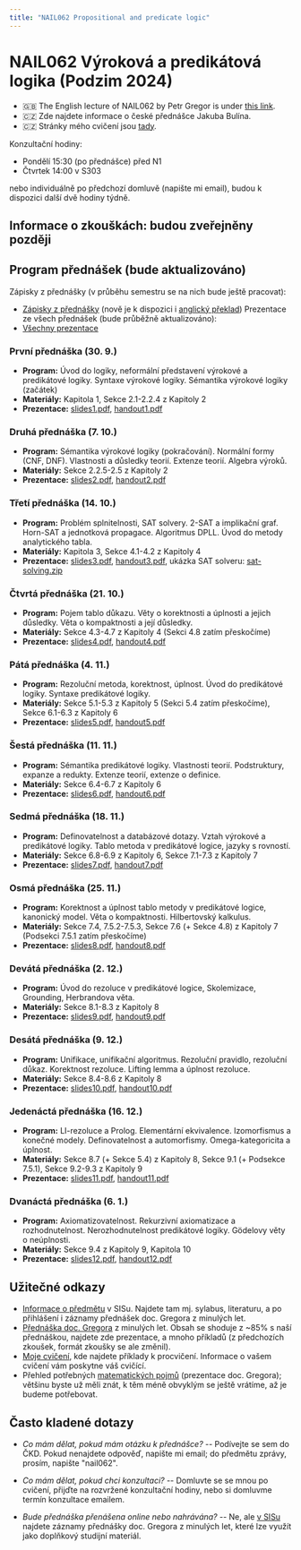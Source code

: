 ```yaml
---
title: "NAIL062 Propositional and predicate logic"
---
```


# NAIL062 Výroková a predikátová logika (Podzim 2024)

* 🇬🇧 The English lecture of NAIL062 by Petr Gregor is under [this link](https://ktiml.mff.cuni.cz/~gregor/logics/).
* 🇨🇿 Zde najdete informace o české přednášce Jakuba Bulína.
* 🇨🇿 Stránky mého cvičení jsou [tady](cviceni/).

Konzultační hodiny:

* Pondělí 15:30 (po přednášce) před N1
* Čtvrtek 14:00 v S303

nebo individuálně po předchozí domluvě (napište mi email), budou k dispozici další dvě hodiny týdně.

## Informace o zkouškách: budou zveřejněny později

<!--
Podrobnosti o formátu a průběhu zkoušky, včetně seznamu zkouškových otázek (aktualizované pro ZS 2023/2024):

* [Informace o zkouškách](files/info-o-zkouskach.pdf)
-->

## Program přednášek (bude aktualizováno)

Zápisky z přednášky (v průběhu semestru se na nich bude ještě pracovat):
* [Zápisky z přednášky](https://github.com/jbulin-mff-uk/nail062/raw/main/lecture/lecture-notes/lecture-notes.pdf) (nově je k dispozici i [anglický překlad](https://github.com/jbulin-mff-uk/nail062/raw/main/lecture/lecture-notes-english/lecture-notes.pdf))
Prezentace ze všech přednášek (bude průběžně aktualizováno):
* [Všechny prezentace](https://github.com/jbulin-mff-uk/nail062/raw/main/lecture/slides/all-slides.pdf)

### První přednáška (30. 9.)

* **Program:** Úvod do logiky, neformální představení výrokové a predikátové logiky. Syntaxe výrokové logiky. Sémantika výrokové logiky (začátek)
* **Materiály:** Kapitola 1, Sekce 2.1-2.2.4 z Kapitoly 2
* **Prezentace:** [slides1.pdf](https://github.com/jbulin-mff-uk/nail062/raw/main/lecture/slides/slides1.pdf), [handout1.pdf](https://github.com/jbulin-mff-uk/nail062/raw/main/lecture/slides/handout1.pdf)


### Druhá přednáška (7. 10.)

* **Program:** Sémantika výrokové logiky (pokračování). Normální formy (CNF, DNF). Vlastnosti a důsledky teorií. Extenze teorií. Algebra výroků.
* **Materiály:** Sekce 2.2.5-2.5 z Kapitoly 2
* **Prezentace:** [slides2.pdf](https://github.com/jbulin-mff-uk/nail062/raw/main/lecture/slides/slides2.pdf), [handout2.pdf](https://github.com/jbulin-mff-uk/nail062/raw/main/lecture/slides/handout2.pdf)

### Třetí přednáška (14. 10.)

* **Program:** Problém splnitelnosti, SAT solvery. 2-SAT a implikační graf. Horn-SAT a jednotková propagace. Algoritmus DPLL. Úvod do metody analytického tabla.
* **Materiály:** Kapitola 3, Sekce 4.1-4.2 z Kapitoly 4
* **Prezentace:** [slides3.pdf](https://github.com/jbulin-mff-uk/nail062/raw/main/lecture/slides/slides3.pdf), [handout3.pdf](https://github.com/jbulin-mff-uk/nail062/raw/main/lecture/slides/handout3.pdf), ukázka SAT solveru: [sat-solving.zip](https://github.com/jbulin-mff-uk/nail062/raw/main/lecture/sat-solving.zip)


### Čtvrtá přednáška (21. 10.)

* **Program:** Pojem tablo důkazu. Věty o korektnosti a úplnosti a jejich důsledky. Věta o kompaktnosti a její důsledky.
* **Materiály:** Sekce 4.3-4.7 z Kapitoly 4 (Sekci 4.8 zatím přeskočíme)
* **Prezentace:** [slides4.pdf](https://github.com/jbulin-mff-uk/nail062/raw/main/lecture/slides/slides4.pdf), [handout4.pdf](https://github.com/jbulin-mff-uk/nail062/raw/main/lecture/slides/handout4.pdf)

### Pátá přednáška (4. 11.)

* **Program:**  Rezoluční metoda, korektnost, úplnost. Úvod do predikátové logiky. Syntaxe predikátové logiky.
* **Materiály:** Sekce 5.1-5.3 z Kapitoly 5 (Sekci 5.4 zatím přeskočíme), Sekce 6.1-6.3 z Kapitoly 6
* **Prezentace:** [slides5.pdf](https://github.com/jbulin-mff-uk/nail062/raw/main/lecture/slides/slides5.pdf), [handout5.pdf](https://github.com/jbulin-mff-uk/nail062/raw/main/lecture/slides/handout5.pdf)


### Šestá přednáška (11. 11.)

* **Program:** Sémantika predikátové logiky. Vlastnosti teorií. Podstruktury, expanze a redukty. Extenze teorií, extenze o definice.
* **Materiály:** Sekce 6.4-6.7 z Kapitoly 6
* **Prezentace:** [slides6.pdf](https://github.com/jbulin-mff-uk/nail062/raw/main/lecture/slides/slides6.pdf), [handout6.pdf](https://github.com/jbulin-mff-uk/nail062/raw/main/lecture/slides/handout6.pdf)

### Sedmá přednáška (18. 11.)

* **Program:**  Definovatelnost a databázové dotazy. Vztah výrokové a predikátové logiky. Tablo metoda v predikátové logice, jazyky s rovností.
* **Materiály:** Sekce 6.8-6.9 z Kapitoly 6, Sekce 7.1-7.3 z Kapitoly 7
* **Prezentace:** [slides7.pdf](https://github.com/jbulin-mff-uk/nail062/raw/main/lecture/slides/slides7.pdf), [handout7.pdf](https://github.com/jbulin-mff-uk/nail062/raw/main/lecture/slides/handout7.pdf)

### Osmá přednáška (25. 11.)

* **Program:** Korektnost a úplnost tablo metody v predikátové logice, kanonický model. Věta o kompaktnosti. Hilbertovský kalkulus.
* **Materiály:** Sekce 7.4, 7.5.2-7.5.3, Sekce 7.6 (+ Sekce 4.8) z Kapitoly 7 (Podsekci 7.5.1 zatím přeskočíme)
* **Prezentace:** [slides8.pdf](https://github.com/jbulin-mff-uk/nail062/raw/main/lecture/slides/slides8.pdf), [handout8.pdf](https://github.com/jbulin-mff-uk/nail062/raw/main/lecture/slides/handout8.pdf)

### Devátá přednáška (2. 12.)

* **Program:**   Úvod do rezoluce v predikátové logice, Skolemizace, Grounding, Herbrandova věta.
* **Materiály:** Sekce 8.1-8.3 z Kapitoly 8
* **Prezentace:** [slides9.pdf](https://github.com/jbulin-mff-uk/nail062/raw/main/lecture/slides/slides9.pdf), [handout9.pdf](https://github.com/jbulin-mff-uk/nail062/raw/main/lecture/slides/handout9.pdf)

### Desátá přednáška (9. 12.)

* **Program:**  Unifikace, unifikační algoritmus. Rezoluční pravidlo, rezoluční důkaz. Korektnost rezoluce. Lifting lemma a úplnost rezoluce.
* **Materiály:** Sekce 8.4-8.6 z Kapitoly 8
* **Prezentace:** [slides10.pdf](https://github.com/jbulin-mff-uk/nail062/raw/main/lecture/slides/slides10.pdf), [handout10.pdf](https://github.com/jbulin-mff-uk/nail062/raw/main/lecture/slides/handout10.pdf)

### Jedenáctá přednáška (16. 12.)

* **Program:**  LI-rezoluce a Prolog. Elementární ekvivalence. Izomorfismus a konečné modely. Definovatelnost a automorfismy. Omega-kategoricita a úplnost.
* **Materiály:** Sekce 8.7 (+ Sekce 5.4) z Kapitoly 8, Sekce 9.1 (+ Podsekce 7.5.1), Sekce 9.2-9.3 z Kapitoly 9
* **Prezentace:** [slides11.pdf](https://github.com/jbulin-mff-uk/nail062/raw/main/lecture/slides/slides11.pdf), [handout11.pdf](https://github.com/jbulin-mff-uk/nail062/raw/main/lecture/slides/handout11.pdf)

### Dvanáctá přednáška (6. 1.)

* **Program:**   Axiomatizovatelnost. Rekurzivní axiomatizace a rozhodnutelnost. Nerozhodnutelnost predikátové logiky. Gödelovy věty o neúplnosti.
* **Materiály:** Sekce 9.4 z Kapitoly 9, Kapitola 10
* **Prezentace:** [slides12.pdf](https://github.com/jbulin-mff-uk/nail062/raw/main/lecture/slides/slides12.pdf), [handout12.pdf](https://github.com/jbulin-mff-uk/nail062/raw/main/lecture/slides/handout12.pdf)


<!-- Fall 2023

### První přednáška (5. 10.)

* **Program:** Úvod do logiky, neformální představení výrokové a predikátové logiky. Syntaxe výrokové logiky.
* **Materiály:** Kapitola 1, Sekce 2.1 z Kapitoly 2
* **Prezentace:** [slides1.pdf](https://github.com/jbulin-mff-uk/nail062/raw/main/lecture/slides/slides1.pdf)

### Druhá přednáška (12. 10.)

* **Program:** Sémantika výrokové logiky. Normální formy (CNF, DNF). Vlastnosti a důsledky teorií. Extenze teorií.
* **Materiály:** Sekce 2.2-2.4 z Kapitoly 2
* **Prezentace:** [slides2.pdf](https://github.com/jbulin-mff-uk/nail062/raw/main/lecture/slides/slides2.pdf)

### Třetí přednáška (19. 10.)

* **Program:** Algebra výroků. Problém splnitelnosti, SAT solvery. 2-SAT a implikační graf. Horn-SAT a jednotková propagace. Algoritmus DPLL
* **Materiály:** Sekce 2.5 z Kapitoly 2, Kapitola 3
* **Prezentace:** [slides3.pdf](https://github.com/jbulin-mff-uk/nail062/raw/main/lecture/slides/slides3.pdf), ukázka SAT solveru: [sat-solving.zip](https://github.com/jbulin-mff-uk/nail062/raw/main/lecture/sat-solving.zip)


### Čtvrtá přednáška (26. 10.)

* **Program:** Úvod do metody analytického tabla. Pojem tablo důkazu. Věty o korektnosti a úplnosti a jejich důsledky.
* **Materiály:** Sekce 4.1-4.6 z Kapitoly 4
* **Prezentace:** [slides4.pdf](https://github.com/jbulin-mff-uk/nail062/raw/main/lecture/slides/slides4.pdf)

### Pátá přednáška (9. 11.)

* **Program:** Věta o kompaktnosti a její důsledky. Hilbertovský kalkulus. Rezoluční metoda, korektnost, úplnost. LI-rezoluce a Horn-SAT.
* **Materiály:** Sekce 4.7-4.8 z Kapitoly 4, Kapitola 5
* **Prezentace:** [slides5.pdf](https://github.com/jbulin-mff-uk/nail062/raw/main/lecture/slides/slides5.pdf)


### Šestá přednáška (16. 11.)

* **Program:** Úvod do predikátové logiky. Syntaxe a sémantika predikátové logiky. Vlastnosti teorií.
* **Materiály:** Sekce 6.1-6.5 z Kapitoly 6
* **Prezentace:** [slides6.pdf](https://github.com/jbulin-mff-uk/nail062/raw/main/lecture/slides/slides6.pdf)

### Sedmá přednáška (23. 11.)

* **Program:** Podstruktury, expanze a redukty. Extenze teorií, extenze o definice. Definovatelnost a databázové dotazy. Vztah výrokové a predikátové logiky.
* **Materiály:** Sekce 6.6-6.9 z Kapitoly 6
* **Prezentace:** [slides7.pdf](https://github.com/jbulin-mff-uk/nail062/raw/main/lecture/slides/slides7.pdf)

### Osmá přednáška (30. 11.)

* **Program:** Tablo metoda v predikátové logice, jazyky s rovností. Korektnost a úplnost, kanonický model.
* **Materiály:** Sekce 7.1-7.4 z Kapitoly 7
* **Prezentace:** [slides8.pdf](https://github.com/jbulin-mff-uk/nail062/raw/main/lecture/slides/slides8.pdf)

### Devátá přednáška (7. 12.)

* **Program:** Löwenheim-Skolemova věta, věta o kompaktnosti. Hilbertovský kalkulus. Úvod do rezoluce v predikátové logice, skolemizace
* **Materiály:** Sekce 7.5-7.6 z Kapitoly 7, Sekce 8.1-8.2 z Kapitoly 8
* **Prezentace:** [slides9.pdf](https://github.com/jbulin-mff-uk/nail062/raw/main/lecture/slides/slides9.pdf)

### Desátá přednáška (14. 12.)

* **Program:** Grounding, Herbrandova věta. Unifikace, unifikační algoritmus. Rezoluční pravidlo, rezoluční důkaz.
* **Materiály:** Sekce 8.3-8.5 z Kapitoly 8
* **Prezentace:** [slides10.pdf](https://github.com/jbulin-mff-uk/nail062/raw/main/lecture/slides/slides10.pdf)

### Jedenáctá přednáška (21. 12.)

* **Program:** Korektnost rezoluce. Lifting lemma a úplnost rezoluce. LI-rezoluce a Prolog. Elementární ekvivalence.
* **Materiály:** Sekce 8.6-8.7 z Kapitoly 8, Sekce 9.1 z Kapitoly 9
* **Prezentace:** [slides11.pdf](https://github.com/jbulin-mff-uk/nail062/raw/main/lecture/slides/slides11.pdf)

### Dvanáctá přednáška (4. 1.)

* **Program:** Izomorfismus a konečné modely. Definovatelnost a automorfismy. Omega-kategoricita a úplnost. Axiomatizovatelnost. Rekurzivní axiomatizace a rozhodnutelnost.
* **Materiály:** Sekce 9.2-9.4 z Kapitoly 9, Sekce 10.1 z Kapitoly 10
* **Prezentace:** [slides12.pdf](https://github.com/jbulin-mff-uk/nail062/raw/main/lecture/slides/slides12.pdf)

### Třináctá přednáška (11. 1.)

* **Program:** *  Rozhodnutelné teorie: příklady. Aritmetické teorie (Robinson, Peano), Hilbertův 10. problém. Nerozhodnutelnost predikátové logiky. Gödelovy věty o neúplnosti.
* **Materiály:** Sekce 10.2-10.4 z Kapitoly 10
* **Prezentace:** [slides13.pdf](https://github.com/jbulin-mff-uk/nail062/raw/main/lecture/slides/slides13.pdf)

-->

## Užitečné odkazy

* [Informace o předmětu](https://is.cuni.cz/studium/predmety/index.php?do=predmet&kod=NAIL062&skr=2022&fak=11320) v SISu. Najdete tam mj. sylabus, literaturu, a po přihlášení i záznamy přednášek doc. Gregora z minulých let.
* [Přednáška doc. Gregora](http://ktiml.mff.cuni.cz/~gregor/logika/index.html) z minulých let. Obsah se shoduje z ~85% s naší přednáškou, najdete zde prezentace, a mnoho příkladů (z předchozích zkoušek, formát zkoušky se ale změnil).
* [Moje cvičení](cviceni/), kde najdete příklady k procvičení. Informace o vašem cvičení vám poskytne váš cvičící.
* Přehled potřebných [matematických pojmů](http://ktiml.mff.cuni.cz/~gregor/logika/VPLdodatek.pdf) (prezentace doc. Gregora); většinu byste už měli znát, k těm méně obvyklým se ještě vrátíme, až je budeme potřebovat.

## Často kladené dotazy

* _Co mám dělat, pokud mám otázku k přednášce?_ -- Podívejte se sem do ČKD. Pokud nenajdete odpověď, napište mi email; do předmětu zprávy, prosím, napište "nail062".

* _Co mám dělat, pokud chci konzultaci?_ -- Domluvte se se mnou po cvičení, přijďte na rozvržené konzultační hodiny, nebo si domluvme termín konzultace emailem.

* _Bude přednáška přenášena online nebo nahrávána?_ -- Ne, ale [v SISu](https://is.cuni.cz/studium/predmety/index.php?do=predmet&kod=NAIL062&skr=2022&fak=11320) najdete záznamy přednášky doc. Gregora z minulých let, které lze využít jako doplňkový studijní materiál.
